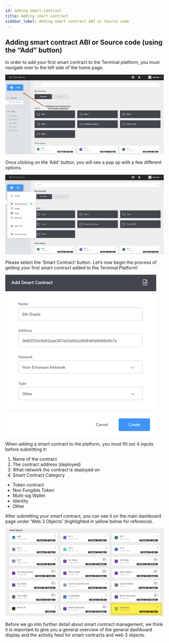 ```yaml
---
id: adding-smart-contract
title: Adding smart contract
sidebar_label: Adding smart contract ABI or Source code
---
```


## Adding smart contract ABI or Source code (using the “Add” button)

In order to add your first smart contract to the Terminal platform, you must navigate over to the left side of the home page. 

 ![login](assets/images/intro/introb1.png)

Once clicking on the ‘Add’ button, you will see a pop up with a few different options. 

 ![login](assets/images/intro/introb2.png)

Please select the ‘Smart Contract’ button. Let’s now begin the process of getting your first smart contract added to the Terminal Platform! 

 ![login](assets/images/intro/introb3.png)

When adding a smart contract to the platform, you must fill out 4 inputs before submitting it: 

1. Name of the contract
2. The contract address (deployed) 
3. What network the contract is deployed on 
4. Smart Contract Category
- Token contract
- Non Fungible Token
- Multi-sig Wallet
- Identity
- Other


After submitting your smart contract, you can see it on the main dashboard page under ‘Web 3 Objects’ (highlighted in yellow below for reference). 

 ![login](assets/images/intro/introb4.png)

Before we go into further detail about smart contract management, we think it is important to give you a general overview of the general dashboard display and the activity feed for smart contracts and web 3 objects. 



